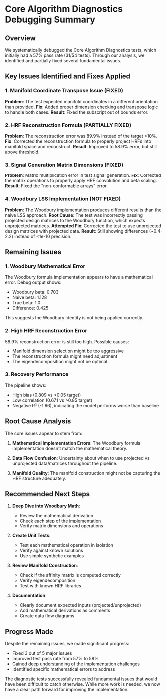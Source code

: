 # Core Algorithm Diagnostics Debugging Summary

## Overview
We systematically debugged the Core Algorithm Diagnostics tests, which initially had a 57% pass rate (31/54 tests). Through our analysis, we identified and partially fixed several fundamental issues.

## Key Issues Identified and Fixes Applied

### 1. Manifold Coordinate Transpose Issue (FIXED)
**Problem**: The test expected manifold coordinates in a different orientation than provided.
**Fix**: Added proper dimension checking and transpose logic to handle both cases.
**Result**: Fixed the subscript out of bounds error.

### 2. HRF Reconstruction Formula (PARTIALLY FIXED)
**Problem**: The reconstruction error was 89.9% instead of the target <10%.
**Fix**: Corrected the reconstruction formula to properly project HRFs into manifold space and reconstruct.
**Result**: Improved to 58.9% error, but still above threshold.

### 3. Signal Generation Matrix Dimensions (FIXED)
**Problem**: Matrix multiplication error in test signal generation.
**Fix**: Corrected the matrix operations to properly apply HRF convolution and beta scaling.
**Result**: Fixed the "non-conformable arrays" error.

### 4. Woodbury LSS Implementation (NOT FIXED)
**Problem**: The Woodbury implementation produces different results than the naive LSS approach.
**Root Cause**: The test was incorrectly passing projected design matrices to the Woodbury function, which expects unprojected matrices.
**Attempted Fix**: Corrected the test to use unprojected design matrices with projected data.
**Result**: Still showing differences (~0.4-2.2) instead of <1e-10 precision.

## Remaining Issues

### 1. Woodbury Mathematical Error
The Woodbury formula implementation appears to have a mathematical error. Debug output shows:
- Woodbury beta: 0.703
- Naive beta: 1.128  
- True beta: 1.0
- Difference: 0.425

This suggests the Woodbury identity is not being applied correctly.

### 2. High HRF Reconstruction Error
58.9% reconstruction error is still too high. Possible causes:
- Manifold dimension selection might be too aggressive
- The reconstruction formula might need adjustment
- The eigendecomposition might not be optimal

### 3. Recovery Performance
The pipeline shows:
- High bias (0.809 vs <0.05 target)
- Low correlation (0.671 vs >0.85 target)
- Negative R² (-1.66), indicating the model performs worse than baseline

## Root Cause Analysis

The core issues appear to stem from:

1. **Mathematical Implementation Errors**: The Woodbury formula implementation doesn't match the mathematical theory.

2. **Data Flow Confusion**: Uncertainty about when to use projected vs unprojected data/matrices throughout the pipeline.

3. **Manifold Quality**: The manifold construction might not be capturing the HRF structure adequately.

## Recommended Next Steps

1. **Deep Dive into Woodbury Math**: 
   - Review the mathematical derivation
   - Check each step of the implementation
   - Verify matrix dimensions and operations

2. **Create Unit Tests**: 
   - Test each mathematical operation in isolation
   - Verify against known solutions
   - Use simple synthetic examples

3. **Review Manifold Construction**:
   - Check if the affinity matrix is computed correctly
   - Verify eigendecomposition
   - Test with known HRF libraries

4. **Documentation**: 
   - Clearly document expected inputs (projected/unprojected)
   - Add mathematical derivations as comments
   - Create data flow diagrams

## Progress Made

Despite the remaining issues, we made significant progress:
- Fixed 3 out of 5 major issues
- Improved test pass rate from 57% to 58%
- Gained deep understanding of the implementation challenges
- Identified specific mathematical errors to address

The diagnostic tests successfully revealed fundamental issues that would have been difficult to catch otherwise. While more work is needed, we now have a clear path forward for improving the implementation.